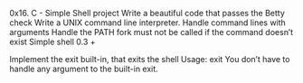 0x16. C - Simple Shell project
Write a beautiful code that passes the Betty check
Write a UNIX command line interpreter.
Handle command lines with arguments
Handle the PATH
fork must not be called if the command doesn’t exist
Simple shell 0.3 +

Implement the exit built-in, that exits the shell
Usage: exit
You don’t have to handle any argument to the built-in exit.
